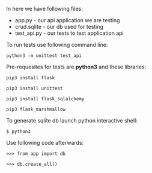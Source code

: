 In here we have following files:
- app.py - our api application we are testing
- crud.sqlite - our db used for testing
- test_api.py - our tests to test application api

To run tests use following command line:

```python3 -m unittest test_api```

Pre-requesites for tests are **python3** and these libraries:

```pip3 install flask```

```pip3 install unittest```

```pip3 install flask_sqlalchemy```

```pip3 flask_marshmallow```

To generate sqlite db launch python interactive shell:

```$ python3```

Use following code afterwards:

```>>> from app import db```

```>>> db.create_all()```

